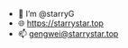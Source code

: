 - 👋 I’m @starryG
- 🌐 https://starrystar.top
- 📫 gengwei@starrystar.top

<!---
starryG/starryG is a ✨ special ✨ repository because its `README.md` (this file) appears on your GitHub profile.
You can click the Preview link to take a look at your changes.
--->

